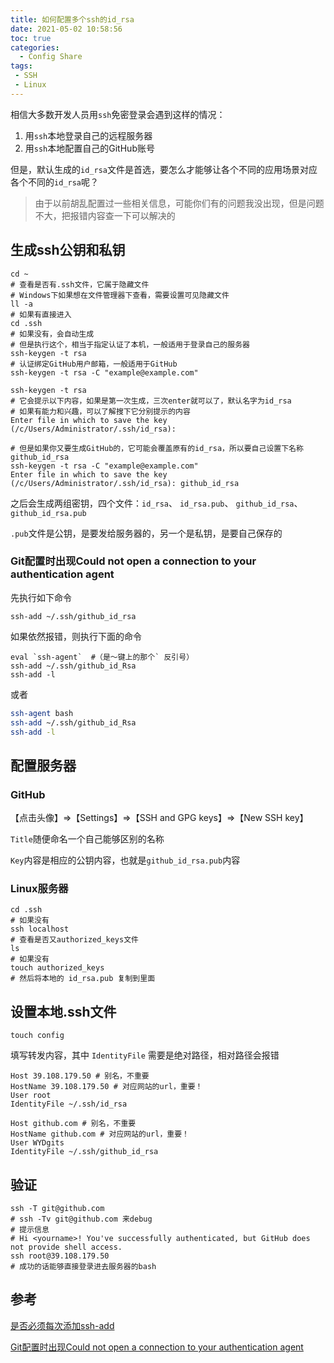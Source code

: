 ```yaml
---
title: 如何配置多个ssh的id_rsa
date: 2021-05-02 10:58:56
toc: true
categories: 
  - Config Share
tags:
 - SSH
 - Linux
---
```




相信大多数开发人员用`ssh`免密登录会遇到这样的情况：

1. 用`ssh`本地登录自己的远程服务器
2. 用`ssh`本地配置自己的GitHub账号

但是，默认生成的`id_rsa`文件是首选，要怎么才能够让各个不同的应用场景对应各个不同的`id_rsa`呢？

<!-- more -->

> 由于以前胡乱配置过一些相关信息，可能你们有的问题我没出现，但是问题不大，把报错内容查一下可以解决的

## 生成ssh公钥和私钥

```shell
cd ~
# 查看是否有.ssh文件，它属于隐藏文件
# Windows下如果想在文件管理器下查看，需要设置可见隐藏文件
ll -a
# 如果有直接进入
cd .ssh
# 如果没有，会自动生成
# 但是执行这个，相当于指定认证了本机，一般适用于登录自己的服务器
ssh-keygen -t rsa
# 认证绑定GitHub用户邮箱，一般适用于GitHub
ssh-keygen -t rsa -C "example@example.com"
```

```shell
ssh-keygen -t rsa
# 它会提示以下内容，如果是第一次生成，三次enter就可以了，默认名字为id_rsa
# 如果有能力和兴趣，可以了解搜下它分别提示的内容
Enter file in which to save the key (/c/Users/Administrator/.ssh/id_rsa):
```

```shell
# 但是如果你又要生成GitHub的，它可能会覆盖原有的id_rsa，所以要自己设置下名称github_id_rsa
ssh-keygen -t rsa -C "example@example.com"
Enter file in which to save the key (/c/Users/Administrator/.ssh/id_rsa): github_id_rsa
```

之后会生成两组密钥，四个文件：`id_rsa`、 `id_rsa.pub`、 `github_id_rsa`、  `github_id_rsa.pub`  

`.pub`文件是公钥，是要发给服务器的，另一个是私钥，是要自己保存的

### Git配置时出现Could not open a connection to your authentication agent

先执行如下命令

```shell
ssh-add ~/.ssh/github_id_rsa
```

如果依然报错，则执行下面的命令

```shell
eval `ssh-agent`  #（是～键上的那个` 反引号） 
ssh-add ~/.ssh/github_id_Rsa
ssh-add -l
```

或者

```bash
ssh-agent bash 
ssh-add ~/.ssh/github_id_Rsa
ssh-add -l
```



## 配置服务器

### GitHub

【点击头像】=>【Settings】=>【SSH and GPG keys】=>【New SSH key】

`Title`随便命名一个自己能够区别的名称

`Key`内容是相应的公钥内容，也就是`github_id_rsa.pub`内容

### Linux服务器

```shell
cd .ssh
# 如果没有
ssh localhost
# 查看是否又authorized_keys文件
ls
# 如果没有
touch authorized_keys
# 然后将本地的 id_rsa.pub 复制到里面
```

## 设置本地.ssh文件

```shell
touch config
```

填写转发内容，其中 `IdentityFile` 需要是绝对路径，相对路径会报错

```
Host 39.108.179.50 # 别名，不重要
HostName 39.108.179.50 # 对应网站的url，重要！
User root
IdentityFile ~/.ssh/id_rsa

Host github.com # 别名，不重要
HostName github.com # 对应网站的url，重要！
User WYDgits
IdentityFile ~/.ssh/github_id_rsa
```

## 验证

```shell
ssh -T git@github.com
# ssh -Tv git@github.com 来debug
# 提示信息
# Hi <yourname>! You've successfully authenticated, but GitHub does not provide shell access.
ssh root@39.108.179.50
# 成功的话能够直接登录进去服务器的bash
```

## 参考

[是否必须每次添加ssh-add](https://segmentfault.com/q/1010000000835302)

[Git配置时出现Could not open a connection to your authentication agent](https://blog.csdn.net/qq_19393857/article/details/81629431)

